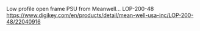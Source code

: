Low profile open frame PSU from Meanwell...
LOP-200-48 https://www.digikey.com/en/products/detail/mean-well-usa-inc/LOP-200-48/22040916
